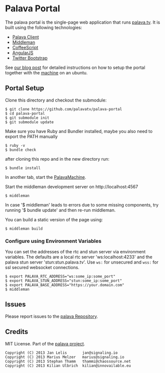 # Palava Portal

The palava portal is the single-page web application that runs [palava.tv](https://palava.tv). It is built using the following technologies:

- [Palava Client](https://github.com/palavatv/palava-client)
- [Middleman](http://middlemanapp.com/)
- [CoffeeScript](http://coffeescript.org/)
- [AngularJS](http://angularjs.org/)
- [Twitter Bootstrap](http://getbootstrap.com/)

See [our blog post](https://blog.palava.tv/2013/12/How_to_host_your_own_WebRTC_Video_Conferencing_on_ubuntu/) for detailed instructions on how to setup the portal together with the [machine](https://github.com/palavatv/palava-machine) on an ubuntu.

## Portal Setup

Clone this directory and checkout the submodule:

    $ git clone https://github.com/palavatv/palava-portal
    $ cd palava-portal
    $ git submodule init
    $ git submodule update

Make sure you have Ruby and Bundler installed, maybe you also need to export the PATH manually
    
    $ ruby -v
    $ bundle check

after cloning this repo and in the new directory run:

    $ bundle install

In another tab, start the [PalavaMachine](https://github.com/palavatv/palava-machine).

Start the middleman development server on http://localhost:4567

    $ middleman

In case '$ middleman' leads to errors due to some missing components, try running '$ bundle update' and then re-run middleman. 

You can build a static version of the page using:

    $ middleman build

### Configure using Environment Variables

You can set the addresses of the rtc and stun server via environment variables. The defaults are a local rtc server 'ws:localhost:4233' and the palava stun server 'stun:stun.palava.tv'. Use `ws:` for unsecured and `wss:` for ssl secured websocket connections.

    $ export PALAVA_RTC_ADDRESS="ws:some_ip:some_port"
    $ export PALAVA_STUN_ADDRESS="stun:some_ip:some_port"
    $ export PALAVA_BASE_ADDRESS="https://your.domain.com"
    $ middleman

## Issues

Please report issues to the [palava Repository](https://github.com/palavatv/palava/issues).

## Credits

MIT License. Part of the [palava project](https://palava.tv).

    Copyright (C) 2013 Jan Lelis       jan@signaling.io
    Copyright (C) 2013 Marius Melzer   marius@signaling.io
    Copyright (C) 2013 Stephan Thamm   thammi@chaossource.net
    Copyright (C) 2013 Kilian Ulbrich  kilian@innovailable.eu
